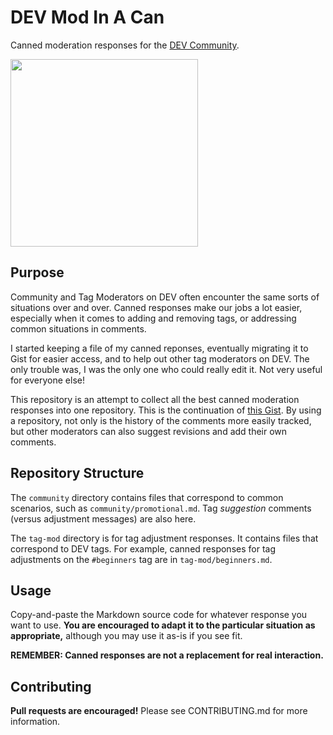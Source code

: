 # DEV Mod In A Can

Canned moderation responses for the [DEV Community](https://dev.to/).

<img src=https://github.com/CodeMouse92/DEVModInACan/blob/master/modinacan-logo.svg width=300vw>

## Purpose

Community and Tag Moderators on DEV often encounter the same sorts of situations over and over. Canned responses make our jobs a lot easier, especially when it comes to adding and removing tags, or addressing common situations in comments.

I started keeping a file of my canned reponses, eventually migrating it to Gist for easier access, and to help out other tag moderators on DEV. The only trouble was, I was the only one who could really edit it. Not very useful for everyone else!

This repository is an attempt to collect all the best canned moderation responses into one repository. This is the continuation of [this Gist](https://gist.github.com/CodeMouse92/97f92e12dfa6d766069ad0ccb87e827c). By using a repository, not only is the history of the comments more easily tracked, but other moderators can also suggest revisions and add their own comments.

## Repository Structure

The `community` directory contains files that correspond to common scenarios, such as `community/promotional.md`. Tag *suggestion* comments (versus adjustment messages) are also here.

The `tag-mod` directory is for tag adjustment responses. It contains files that correspond to DEV tags. For example, canned responses for tag adjustments on the `#beginners` tag are in `tag-mod/beginners.md`.

## Usage

Copy-and-paste the Markdown source code for whatever response you want to use. **You are encouraged to adapt it to the particular situation as appropriate,** although you may use it as-is if you see fit.

**REMEMBER: Canned responses are not a replacement for real interaction.**

## Contributing

**Pull requests are encouraged!** Please see CONTRIBUTING.md for more information.
